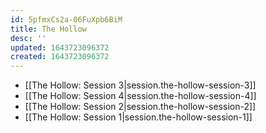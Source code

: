 ```yaml
---
id: 5pfmxCs2a-06FuXpb6BiM
title: The Hollow
desc: ''
updated: 1643723096372
created: 1643723096372
---
```


- [[The Hollow:  Session 3|session.the-hollow-session-3]]
- [[The Hollow:  Session 4|session.the-hollow-session-4]]
- [[The Hollow:  Session 2|session.the-hollow-session-2]]
- [[The Hollow:  Session 1|session.the-hollow-session-1]]
